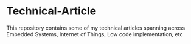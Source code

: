# Technical-Article
This repository contains some of my technical articles spanning across Embedded Systems, Internet of Things, Low code implementation, etc

